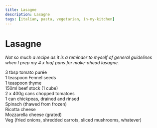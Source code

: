 ```yaml
---
title: Lasagne
description: Lasagne
tags: [italian, pasta, vegetarian, in-my-kitchen]
---
```


# Lasagne
*Not so much a recipe as it is a reminder to myself of general guidelines when I prep my 4 x loaf pans for make-ahead lasagne.*

3 tbsp tomato purée  
1 teaspoon Fennel seeds  
1 teaspoon thyme  
150ml beef stock (1 cube)  
2 x 400g cans chopped tomatoes  
1 can chickpeas, drained and rinsed  
Spinach (thawed from frozen)  
Ricotta cheese  
Mozzarella cheese (grated)  
Veg (fried onions, shredded carrots, sliced mushrooms, whatever)